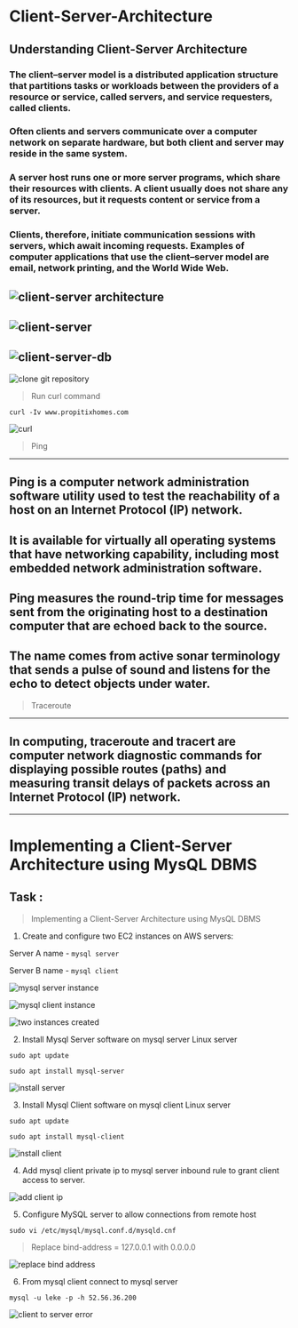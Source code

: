 # Client-Server-Architecture
## Understanding Client-Server Architecture

### The client–server model is a distributed application structure that partitions tasks or workloads between the providers of a resource or service, called servers, and service requesters, called clients.

### Often clients and servers communicate over a computer network on separate hardware, but both client and server may reside in the same system. 

### A server host runs one or more server programs, which share their resources with clients. A client usually does not share any of its resources, but it requests content or service from a server. 

### Clients, therefore, initiate communication sessions with servers, which await incoming requests. Examples of computer applications that use the client–server model are email, network printing, and the World Wide Web.

![client-server architecture](images/Client-server-model.svg.png)
---
![client-server](<images/client server.png>)
---
![client-server-db](<images/client server db.png>)
---
![clone git repository](images/clone.png)


> Run curl command 

```
curl -Iv www.propitixhomes.com
```

![curl](images/curl.png)

> Ping
---
Ping is a computer network administration software utility used to test the reachability of a host on an Internet Protocol (IP) network. 
---
It is available for virtually all operating systems that have networking capability, including most embedded network administration software.
---
Ping measures the round-trip time for messages sent from the originating host to a destination computer that are echoed back to the source.
---
The name comes from active sonar terminology that sends a pulse of sound and listens for the echo to detect objects under water.
---
> Traceroute
---
In computing, traceroute and tracert are computer network diagnostic commands for displaying possible routes (paths) and measuring transit delays of packets across an Internet Protocol (IP) network.
---
---

# Implementing a Client-Server Architecture using MysQL DBMS

## Task : 

> Implementing a Client-Server Architecture using MysQL DBMS

1. Create and configure two EC2 instances on AWS servers:

Server A name - `mysql server`

Server B name - `mysql client`


![mysql server instance](<images/mysql server.png>)

![mysql client instance](<images/mysql client.png>)

![two instances created](<images/server created.png>)

2. Install Mysql Server software on mysql server Linux server

```
sudo apt update
```
```
sudo apt install mysql-server
```
![install server](<images/install mysql server.png>)


3. Install Mysql Client software on mysql client Linux server

```
sudo apt update
```
```
sudo apt install mysql-client
```
![install client](<images/install mysql client.png>)

4. Add mysql client private ip to mysql server inbound rule to grant client access to server.

![add client ip](<images/add client ip.png>)

5. Configure MySQL server to allow connections from remote host

```
sudo vi /etc/mysql/mysql.conf.d/mysqld.cnf 
```

> Replace bind-address = 127.0.0.1 with 0.0.0.0

![replace bind address](<images/replace bind address.png>)

6. From mysql client connect to mysql server 

```
mysql -u leke -p -h 52.56.36.200
```

![client to server error](<images/client to server error.png>)